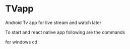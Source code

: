 # TVapp
Android Tv app for live stream and watch later


To start and react native app following are the commands 

for windows 
cd 
